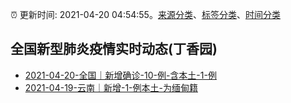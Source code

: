 :alarm_clock: 更新时间: 2021-04-20 04:54:55。[来源分类](../README.md)、[标签分类](../TAGS.md)、[时间分类](../TIMELINE.md)

## 全国新型肺炎疫情实时动态(丁香园)




- [2021-04-20-全国｜新增确诊-10-例-含本土-1-例](http://app.cctv.com/special/cportal/detail/arti/index.html?id=ArtincFLGLOvfTng6wviG2h5210420&isfromapp=1) 
- [2021-04-19-云南｜新增-1-例本土-为缅甸籍](http://app.cctv.com/special/cportal/detail/arti/index.html?id=ArtiDkQNXVRiyUQBUq0B7kYv210420&isfromapp=1) 